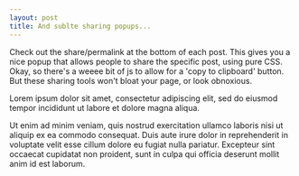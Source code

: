 ```yaml
---
layout: post
title: And sublte sharing popups...
---
```


Check out the share/permalink at the bottom of each post. This gives you a nice popup that allows people to share the specific post, using pure CSS. Okay, so there's a weeee bit of js to allow for a 'copy to clipboard' button. But these sharing tools won't bloat your page, or look obnoxious.

Lorem ipsum dolor sit amet, consectetur adipiscing elit, sed do eiusmod tempor incididunt ut labore et dolore magna aliqua.

Ut enim ad minim veniam, quis nostrud exercitation ullamco laboris nisi ut aliquip ex ea commodo consequat. Duis aute irure dolor in reprehenderit in voluptate velit esse cillum dolore eu fugiat nulla pariatur. Excepteur sint occaecat cupidatat non proident, sunt in culpa qui officia deserunt mollit anim id est laborum.
